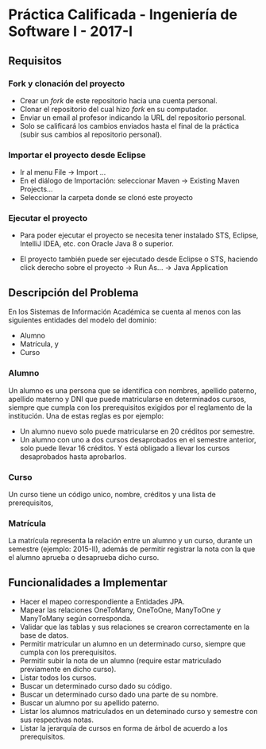 # Práctica Calificada - Ingeniería de Software I - 2017-I #

## Requisitos ##

### Fork y clonación del proyecto ###
* Crear un _fork_ de este repositorio hacia una cuenta personal.
* Clonar el repositorio del cual hizo _fork_ en su computador.
* Enviar un email al profesor indicando la URL del repositorio personal.
* Solo se calificará los cambios enviados hasta el final de la práctica (subir sus cambios al repositorio personal).

### Importar el proyecto desde Eclipse ###

* Ir al menu File -> Import ...
* En el diálogo de Importación: seleccionar Maven -> Existing Maven Projects...
* Seleccionar la carpeta donde se clonó este proyecto

### Ejecutar el proyecto ###

* Para poder ejecutar el proyecto se necesita tener instalado STS, Eclipse, IntelliJ IDEA, etc. con Oracle Java 8 o superior.

* El proyecto también puede ser ejecutado desde Eclipse o STS, haciendo click derecho sobre el proyecto -> Run As... -> Java Application

## Descripción del Problema ##

En los Sistemas de Información Académica se cuenta al menos con las siguientes entidades del modelo del dominio:

* Alumno
* Matrícula, y
* Curso

### Alumno ###
Un alumno es una persona que se identifica con nombres, apellido paterno, apellido materno y DNI que puede matricularse en determinados cursos,
siempre que cumpla con los prerequisitos exigidos por 
el reglamento de la institución. Una de estas reglas es por ejemplo:

* Un alumno nuevo solo puede matricularse en 20 créditos por semestre.
* Un alumno con uno a dos cursos desaprobados en el semestre anterior, solo puede llevar 16 créditos. Y está obligado a llevar los cursos desaprobados hasta aprobarlos.

### Curso ###
Un curso tiene un código unico, nombre, créditos y una lista de prerequisitos, 

### Matrícula ###
La matrícula representa la relación entre un alumno y un curso, durante un semestre (ejemplo: 2015-II), además de permitir registrar
la nota con la que el alumno aprueba o desaprueba dicho curso.

## Funcionalidades a Implementar ##
* Hacer el mapeo correspondiente a Entidades JPA.
* Mapear las relaciones OneToMany, OneToOne, ManyToOne y ManyToMany según corresponda.
* Validar que las tablas y sus relaciones se crearon correctamente en la base de datos.
* Permitir matricular un alumno en un determinado curso, siempre que cumpla con los prerequisitos.
* Permitir subir la nota de un alumno (require estar matriculado previamente en dicho curso).
* Listar todos los cursos.
* Buscar un determinado curso dado su código.
* Buscar un determinado curso dado una parte de su nombre.
* Buscar un alumno por su apellido paterno.
* Listar los alumnos matriculados en un deteminado curso y semestre con sus respectivas notas.
* Listar la jerarquía de cursos en forma de árbol de acuerdo a los prerequisitos.
